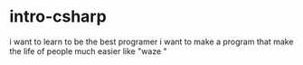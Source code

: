 # intro-csharp
i want to learn to be the best programer 
i want to make a program that make the life of people much easier like "waze " 
